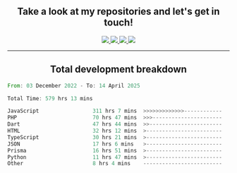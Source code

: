<h2 align="center">
  Take a look at my repositories and let's get in touch!
</h2>
<p align="center">
  <a href="https://www.instagram.com/rayhanarkan?igsh=MXM3dHhmMTZ3ZWVsaA==">
    <img src="https://img.icons8.com/material-outlined/30/689d6a/instagram.png"/>
  </a>
  <a href="https://www.linkedin.com/in/rayhanarkan/">
    <img src="https://img.icons8.com/material-outlined/30/689d6a/linkedin.png"/>
  </a>
  <a href="">
    <img src="https://img.icons8.com/material-outlined/30/689d6a/geography.png"/>
  </a>
  <a href="mailto:rayhanarkan30@gmail.com">
    <img src="https://img.icons8.com/material-outlined/30/689d6a/email.png"/>
  </a>
</p>

---

<h2 align="center">Total development breakdown</h2>

<p align="center">
<!--START_SECTION:waka-->

```rust
From: 03 December 2022 - To: 14 April 2025

Total Time: 579 hrs 13 mins

JavaScript                 311 hrs 7 mins  >>>>>>>>>>>>>------------   53.72 %
PHP                        70 hrs 47 mins  >>>----------------------   12.22 %
Dart                       47 hrs 44 mins  >>-----------------------   08.24 %
HTML                       32 hrs 12 mins  >------------------------   05.56 %
TypeScript                 30 hrs 21 mins  >------------------------   05.24 %
JSON                       17 hrs 6 mins   >------------------------   02.95 %
Prisma                     16 hrs 51 mins  >------------------------   02.91 %
Python                     11 hrs 47 mins  >------------------------   02.04 %
Other                      8 hrs 4 mins    -------------------------   01.39 %
```

<!--END_SECTION:waka-->
</p>
